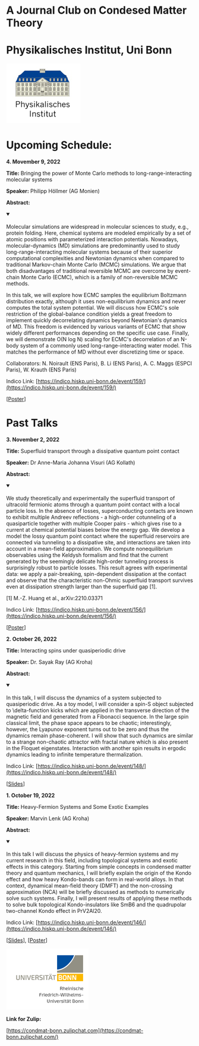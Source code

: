 # A Journal Club on Condesed Matter Theory
# Physikalisches Institut, Uni Bonn

![Thumbnail](institutelogo.png)


# Upcoming Schedule:


**4. Movember 9, 2022**



**Title:** Bringing the power of Monte Carlo methods to long-range-interacting molecular systems

**Speaker:**  Philipp Höllmer (AG Monien)

**Abstract:** 


<details open>
<summary></summary>
<br>  
Molecular simulations are widespread in molecular sciences to study, e.g., protein folding. Here, chemical systems are modeled empirically by a set of atomic positions with parameterized interaction potentials. Nowadays, molecular-dynamics (MD) simulations are predominantly used to study long-range-interacting molecular systems because of their superior computational complexities and Newtonian dynamics when compared to traditional Markov-chain Monte Carlo (MCMC) simulations. We argue that both disadvantages of traditional reversible MCMC are overcome by event-chain Monte Carlo (ECMC), which is a family of non-reversible MCMC methods.

In this talk, we will explore how ECMC samples the equilibrium Boltzmann distribution exactly, although it uses non-equilibrium dynamics and never computes the total system potential. We will discuss how ECMC's sole restriction of the global-balance condition yields a great freedom to implement quickly decorrelating dynamics beyond Newtonian's dynamics of MD. This freedom is evidenced by various variants of ECMC that show widely different performances depending on the specific use case. Finally, we will demonstrate O(N log N) scaling for ECMC's decorrelation of an N-body system of a commonly used long-range-interacting water model. This matches the performance of MD without ever discretizing time or space.

Collaborators: N. Noirault (ENS Paris), B. Li (ENS Paris), A. C. Maggs (ESPCI Paris), W. Krauth (ENS Paris)
</details>

Indico Link: [https://indico.hiskp.uni-bonn.de/event/159/](https://indico.hiskp.uni-bonn.de/event/159/)

[[Poster](https://sagnikiiser.github.io/CondMat-Bonn/JC-Poster-Phillip.pdf)]







# Past Talks

**3. November 2, 2022**



**Title:** Superfluid transport through a dissipative quantum point contact

**Speaker:**  Dr Anne-Maria Johanna Visuri (AG Kollath)

**Abstract:** 

<details open>
<summary></summary>
<br>  
We study theoretically and experimentally the superfluid transport of ultracold fermionic atoms through a quantum point contact with a local particle loss. In the absence of losses, superconducting contacts are known to exhibit multiple Andreev reflections - a high-order cotunneling of a quasiparticle together with multiple Cooper pairs - which gives rise to a current at chemical potential biases below the energy gap. We develop a model the lossy quantum point contact where the superfluid reservoirs are connected via tunneling to a dissipative site, and interactions are taken into account in a mean-field approximation. We compute nonequilibrium observables using the Keldysh formalism and find that the current generated by the seemingly delicate high-order tunneling process is surprisingly robust to particle losses. This result  agrees with experimental data: we apply a pair-breaking, spin-dependent dissipation at the contact and observe that the characteristic non-Ohmic superfluid transport survives even at dissipation strength larger than the superfluid gap [1].

[1] M.-Z. Huang et al., arXiv:2210.03371
</details>

Indico Link: [https://indico.hiskp.uni-bonn.de/event/156/](https://indico.hiskp.uni-bonn.de/event/156/)

[[Poster](https://sagnikiiser.github.io/CondMat-Bonn/JC-Poster-Anne-Maria.pdf)]


**2. October 26, 2022**



**Title:** Interacting spins under quasiperiodic drive

**Speaker:** Dr. Sayak Ray (AG Kroha)

**Abstract:** 

<details open>
<summary></summary>
<br>  
In this talk, I will discuss the dynamics of a system subjected to quasiperiodic drive. As a toy model, I will consider a spin-S object subjected to \delta-function kicks which are applied in the transverse direction of the magnetic field and generated from a Fibonacci sequence. In the large spin classical limit, the phase space appears to be chaotic; interestingly, however, the Lyapunov exponent turns out to be zero and thus the dynamics remain phase-coherent. I will show that such dynamics are similar to a strange non-chaotic attractor with fractal nature which is also present in the Floquet eigenstates. Interaction with another spin results in ergodic dynamics leading to infinite temperature thermalization.
</details>

Indico Link: [https://indico.hiskp.uni-bonn.de/event/148/](https://indico.hiskp.uni-bonn.de/event/148/)


[[Slides](https://sagnikiiser.github.io/CondMat-Bonn/Slides-Sayak.pdf)]



**1. October 19, 2022**


**Title:** Heavy-Fermion Systems and Some Exotic Examples 

**Speaker:** Marvin Lenk (AG Kroha)

**Abstract:**
<details open>
<summary></summary>
<br>  
In this talk I will discuss the physics of heavy-fermion systems and my current research in this field, including topological systems and exotic effects in this category. Starting from simple concepts in condensed matter theory and quantum mechanics, I will briefly explain the origin of the Kondo effect and how heavy Kondo-bands can form in real-world alloys. In that context, dynamical mean-field theory (DMFT) and the non-crossing approximation (NCA) will be briefly discussed as methods to numerically solve such systems. Finally, I will present results of applying these methods to solve bulk topological Kondo-insulators like SmB6 and the quadrupolar two-channel Kondo effect in PrV2Al20.
</details>

Indico Link: [https://indico.hiskp.uni-bonn.de/event/146/](https://indico.hiskp.uni-bonn.de/event/146/)

[[Slides](https://sagnikiiser.github.io/CondMat-Bonn/Slides-Marvin.pdf)],
[[Poster](https://sagnikiiser.github.io/CondMat-Bonn/JC-Poster.pdf)]


![Thumbnail](logo.png)


**Link for Zulip:**

[https://condmat-bonn.zulipchat.com](https://condmat-bonn.zulipchat.com/)




